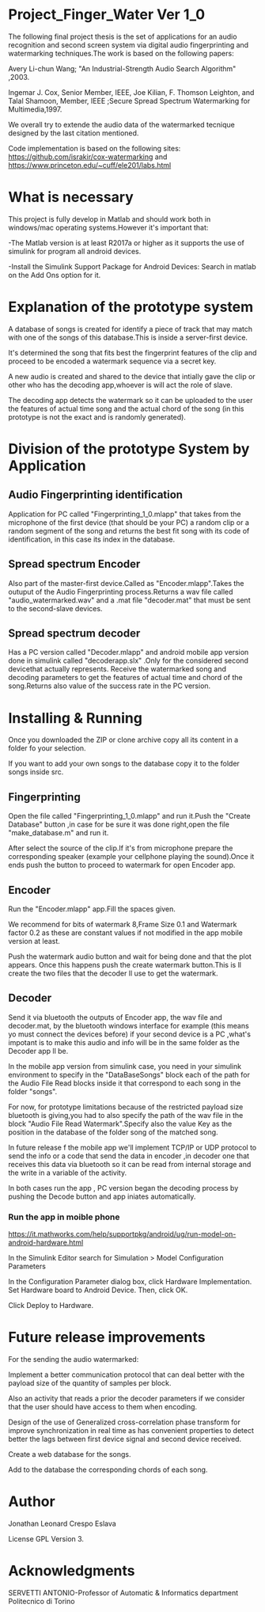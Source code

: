 # Project_Finger_Water Ver 1_0
The following final project thesis is the set of applications for an audio recognition and second screen system via digital audio fingerprinting and watermarking techniques.The work is based on the following papers:

Avery Li-chun Wang; "An Industrial-Strength Audio Search Algorithm" ,2003.    

Ingemar J. Cox, Senior Member, IEEE, Joe Kilian, F. Thomson Leighton, and Talal Shamoon, Member, IEEE ;Secure Spread Spectrum Watermarking for Multimedia,1997.

We overall try to extende the audio data of the watermarked tecnique designed by the last citation mentioned.

Code implementation is based on the following sites: https://github.com/israkir/cox-watermarking and https://www.princeton.edu/~cuff/ele201/labs.html

# What is necessary
This project is fully develop in Matlab and should work both in windows/mac operating systems.However it's important that:

-The Matlab version is at least R2017a or higher as it supports the use of simulink for program all android devices.

-Install the Simulink Support Package for Android Devices: Search in matlab on the Add Ons option for it.

# Explanation of the prototype system 

A database of songs is created for identify a piece of track that may match with one of the songs of this database.This is inside  a server-first device.

It's determined the song that fits best the fingerprint features of the clip and proceed to be encoded a watermark sequence via a secret key.

A new audio is created and shared to the device that intially gave the clip or other who has the decoding app,whoever is will act the role of slave.

The decoding app detects the watermark so it can be uploaded to the user the features of actual time song and the actual chord of the song (in this prototype is not the exact and is randomly generated).

# Division of the prototype System by Application

## Audio Fingerprinting identification
Application for PC called "Fingerprinting_1_0.mlapp" that takes from the microphone of the first device (that should be your PC) a random clip or a random segment of the song and returns the best fit song with its code of identification, in this case its index in the database.
## Spread spectrum Encoder
Also part of the master-first device.Called as "Encoder.mlapp".Takes the outuput of the Audio Fingerprinting process.Returns a wav file called "audio_watermarked.wav" and a .mat file "decoder.mat" that must be sent to the second-slave devices. 
## Spread spectrum decoder
Has a PC version called "Decoder.mlapp" and android mobile app version done in simulink called "decoderapp.slx" .Only for the considered second devicethat actually represents. Receive the watermarked song and decoding parameters to get the features of actual time and chord of the song.Returns also value of the success rate in the PC version.

# Installing & Running
Once you downloaded the ZIP or clone archive copy all its content in a folder fo your selection.

If you want to add your own songs to the database copy it to the folder songs inside src.

## Fingerprinting
Open the file called "Fingerprinting_1_0.mlapp" and run it.Push the "Create Database" button ,in case for be sure it was done right,open the file "make_database.m" and run it. 

After select the source of the clip.If it's from microphone prepare the corresponding speaker (example your cellphone playing the sound).Once it ends push the button to proceed to watermark for open Encoder app.
## Encoder
Run the "Encoder.mlapp" app.Fill the spaces given.

We recommend for bits of watermark 8,Frame Size 0.1  and Watermark factor 0.2 as these are constant values if not modified in the app mobile version at least.

Push the watermark audio button and wait for being done and that the plot appears. Once this happens push the create watermark button.This is ll create the two files that the decoder ll use to get the watermark. 

## Decoder
Send it via bluetooth the outputs of Encoder app, the wav file and decoder.mat, by the bluetooth windows interface for example (this means yo must connect the devices before) if your second device is a PC ,what's impotant is to make this audio and info will be in the same folder as the Decoder app ll be.

In the mobile app version from simulink  case, you need  in your simulink environment to specify in the "DataBaseSongs" block each of the path for the Audio File Read blocks inside it that correspond to each song in the folder "songs".

For now, for prototype limitations because of the restricted payload size bluetooth is giving,you had to also specify the path of the wav file in the block "Audio File Read Watermark".Specify also the value Key as the position in the database of the folder song of the matched song.

In future release f the mobile app  we'll implement TCP/IP or UDP protocol to send the info or  a code that send the data in encoder ,in decoder one that receives this data via bluetooth so it can be read from internal storage and the write in a variable of the activity.

In both cases run the app , PC version began the decoding process by pushing the Decode button and app iniates automatically. 

### Run the app in moible phone

https://it.mathworks.com/help/supportpkg/android/ug/run-model-on-android-hardware.html

In the Simulink Editor search for Simulation > Model Configuration Parameters

In the Configuration Parameter dialog box, click Hardware Implementation. Set Hardware board to Android Device. Then, click OK.

Click Deploy to Hardware.


# Future release improvements
For the sending the audio watermarked:

Implement a better communication protocol that can deal better with the payload size of the quantity of samples per block.

Also an activity that reads a prior the decoder parameters if we consider that the user should have access to them when encoding.

Design of the use of Generalized cross-correlation phase transform for improve synchronization in real time as has convenient properties to detect better the lags between first device signal and second device received.

Create a web database for the songs.

Add to the database the corresponding chords of each song.


# Author

Jonathan Leonard Crespo Eslava

License
GPL Version 3.

# Acknowledgments

SERVETTI ANTONIO-Professor of Automatic & Informatics department Politecnico di Torino






